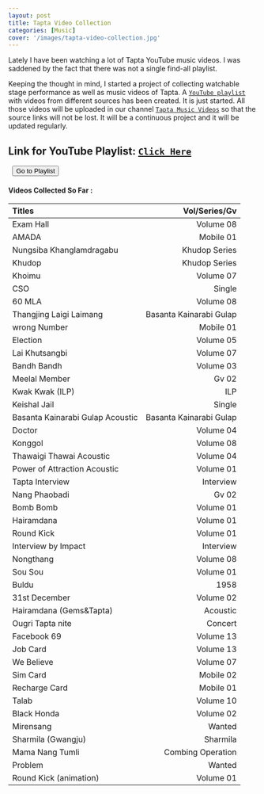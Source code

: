 ```yaml
---
layout: post
title: Tapta Video Collection
categories: [Music]
cover: '/images/tapta-video-collection.jpg'
---
```


Lately I have been watching a lot of Tapta YouTube music videos. I was saddened by the fact that there was not a single find-all playlist.

Keeping the thought in mind, I started a project of collecting watchable stage performance as well as music videos of Tapta. A [`YouTube playlist`](https://youtube.com/playlist?list=PLpYhLMGc2SocksmN6bcfobWfKpjDXKdWm) with videos from different sources has been created. It is just started. All those videos will be uploaded in our channel [`Tapta Music Videos`](https://m.youtube.com/channel/UCUjIKJqpYihIdlqnr8qJkRw) so that the source links will not be lost. It will be a continuous project and it will be updated regularly.

## Link for YouTube Playlist: [`Click Here`](https://youtube.com/playlist?list=PLpYhLMGc2SocksmN6bcfobWfKpjDXKdWm)

<form action="https://youtube.com/playlist?list=PLpYhLMGc2SocksmN6bcfobWfKpjDXKdWmbcfobWfKpjDXKdWm">
   <input type="submit" value="Go to Playlist" />
</form>


#### Videos Collected So Far :

| Titles   | Vol/Series/Gv |
| :------- | ------------: | 
| Exam Hall | Volume 08 |
| AMADA | Mobile 01 |
| Nungsiba Khanglamdragabu | Khudop Series | 
| Khudop | Khudop Series | 
| Khoimu | Volume 07 |
| CSO      | Single |
| 60 MLA   | Volume 08 |
| Thangjing Laigi Laimang | Basanta Kainarabi Gulap |
| wrong Number | Mobile 01 |
| Election | Volume 05 |
| Lai Khutsangbi | Volume 07 |
| Bandh Bandh | Volume 03 |
| Meelal Member | Gv 02 |
| Kwak Kwak (ILP) | ILP |
| Keishal Jail | Single |
| Basanta Kainarabi Gulap Acoustic | Basanta Kainarabi Gulap |
| Doctor | Volume 04 |
| Konggol | Volume 08 |
| Thawaigi Thawai Acoustic | Volume 04 |
| Power of Attraction Acoustic | Volume 01 |
| Tapta Interview | Interview |
| Nang Phaobadi | Gv 02 |
| Bomb Bomb | Volume 01
| Hairamdana | Volume 01 |
| Round Kick | Volume 01 |
| Interview by Impact | Interview |
| Nongthang | Volume 08 |
| Sou Sou | Volume 01 |
| Buldu | 1958 |
| 31st December | Volume 02 |
| Hairamdana (Gems&Tapta) | Acoustic |
| Ougri Tapta nite | Concert |
| Facebook 69 | Volume 13 |
| Job Card | Volume 13 |
| We Believe | Volume 07 |
| Sim Card | Mobile 02 |
| Recharge Card | Mobile 01 |
| Talab | Volume 10 |
| Black Honda | Volume 02 |
| Mirensang | Wanted |
| Sharmila (Gwangju) | Sharmila |
| Mama Nang Tumli | Combing Operation |
| Problem | Wanted |
| Round Kick (animation) | Volume 01 |
